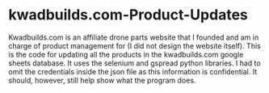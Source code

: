 # kwadbuilds.com-Product-Updates
Kwadbuilds.com is an affiliate drone parts website that I founded and am in charge of product management for (I did not design the website itself). This is the code for updating all the products in the kwadbuilds.com google sheets database. It uses the selenium and gspread python libraries. I had to omit the credentials inside the json file as this information is confidential. It should, however, still help show what the program does.
